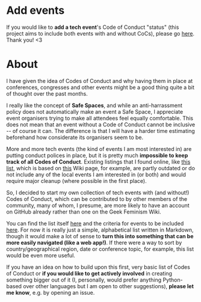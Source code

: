 # Add events

If you would like to **add a tech event**'s Code of Conduct "status" (this project aims to include both events with and without CoCs), please go [here](events.md). Thank you! <3



# About

I have given the idea of Codes of Conduct and why having them in place at conferences, congresses and other events might be a good thing quite a bit of thought over the past months.

I really like the concept of **Safe Spaces**, and while an anti-harrassment policy does not automatically make an event a Safe Space, I appreciate event organisers trying to make all attendees feel equally comfortable. This does not mean that an event without a Code of Conduct cannot be inclusive -- of course it can. The difference is that I will have a harder time estimating beforehand how considerate its organisers seem to be.

More and more tech events (the kind of events I am most interested in) are putting conduct polices in place, but it is pretty much **impossible to keep track of all Codes of Conduct**. Existing listings that I found online, like [this list](http://adainitiative.org/what-we-do/conference-policies/), which is based on [this](http://geekfeminism.wikia.com/wiki/Conference_anti-harassment/Adoption) Wiki page, for example, are partly outdated or do not include any of the local events I am interested in (or both) and would require major cleanup (where possible in the first place).

So, I decided to start my own collection of tech events with (and without!) Codes of Conduct, which can be contributed to by other members of the community, many of whom, I presume, are more likely to have an account on GitHub already rather than one on the  Geek Feminism Wiki.

You can find the list itself [here](events.md) and the criteria for events to be included [here](criteria.md). For now it is really just a simple, alphabetical list written in Markdown, though it would make a lot of sense to **turn this into something that can be more easily navigated (like a web app!)**. If there were a way to sort by country/geographical region, date or conference topic, for example, this list would be even more useful.

If you have an idea on how to build upon this first, very basic list of Codes of Conduct or **if you would like to get actively involved** in creating something bigger out of it (I, personally, would prefer anything Python-based over other languages but I am open to other suggestions), **please let me know**, e.g. by opening an issue.

